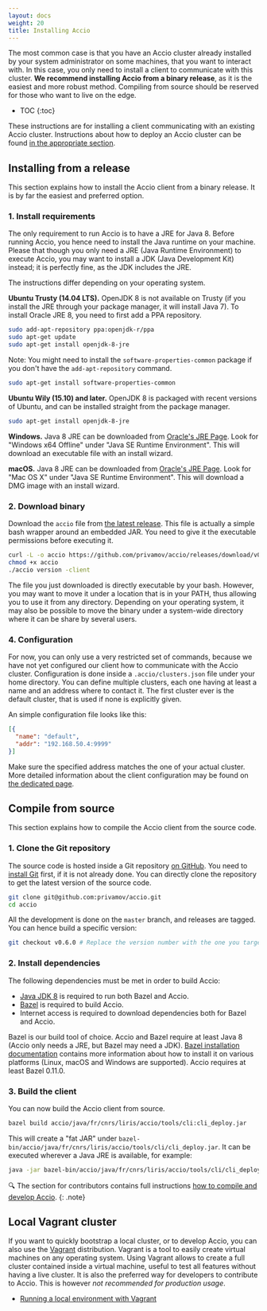 ```yaml
---
layout: docs
weight: 20
title: Installing Accio
---
```


The most common case is that you have an Accio cluster already installed by your system administrator on some machines, that you want to interact with.
In this case, you only need to install a client to communicate with this cluster.
**We recommend installing Accio from a binary release**, as it is the easiest and more robust method.
Compiling from source should be reserved for those who want to live on the edge.

* TOC
{:toc}  

These instructions are for installing a client communicating with an existing Accio cluster.
Instructions about how to deploy an Accio cluster can be found [in the appropriate section](../deploy/).

## Installing from a release

This section explains how to install the Accio client from a binary release.
It is by far the easiest and preferred option.

###  1. Install requirements
The only requirement to run Accio is to have a JRE for Java 8.
Before running Accio, you hence need to install the Java runtime on your machine.
Please that though you only need a JRE (Java Runtime Environment) to execute Accio, you may want to install a JDK (Java Development Kit) instead;
it is perfectly fine, as the JDK includes the JRE.

The instructions differ depending on your operating system.

**Ubuntu Trusty (14.04 LTS).**
OpenJDK 8 is not available on Trusty (if you install the JRE through your package manager, it will install Java 7).
To install Oracle JRE 8, you need to first add a PPA repository.

```bash
sudo add-apt-repository ppa:openjdk-r/ppa
sudo apt-get update
sudo apt-get install openjdk-8-jre
```

Note: You might need to install the `software-properties-common` package if you don't have the `add-apt-repository` command.

```bash
sudo apt-get install software-properties-common
```

**Ubuntu Wily (15.10) and later.**
OpenJDK 8 is packaged with recent versions of Ubuntu, and can be installed straight from the package manager.

```bash
sudo apt-get install openjdk-8-jre
```

**Windows.**
Java 8 JRE can be downloaded from [Oracle's JRE Page](http://www.oracle.com/technetwork/java/javase/downloads/jre8-downloads-2133155.html).
Look for "Windows x64 Offline" under "Java SE Runtime Environment".
This will download an executable file with an install wizard.

**macOS.**
Java 8 JRE can be downloaded from [Oracle's JRE Page](http://www.oracle.com/technetwork/java/javase/downloads/jre8-downloads-2133155.html).
Look for "Mac OS X" under "Java SE Runtime Environment".
This will download a DMG image with an install wizard.


### 2. Download binary
Download the `accio` file from [the latest release](https://github.com/privamov/accio/releases/latest).
This file is actually a simple bash wrapper around an embedded JAR.
You need to give it the executable permissions before executing it.

```bash
curl -L -o accio https://github.com/privamov/accio/releases/download/v0.6.0/accio
chmod +x accio
./accio version -client
```

The file you just downloaded is directly executable by your bash.
However, you may want to move it under a location that is in your PATH, thus allowing you to use it from any directory.
Depending on your operating system, it may also be possible to move the binary under a system-wide directory where it can be share by several users.

### 4. Configuration
For now, you can only use a very restricted set of commands, because we have not yet configured our client how to communicate with the Accio cluster.
Configuration is done inside a `.accio/clusters.json` file under your home directory.
You can define multiple clusters, each one having at least a name and an address where to contact it.
The first cluster ever is the default cluster, that is used if none is explicitly given.

An simple configuration file looks like this:

```json
[{
  "name": "default",
  "addr": "192.168.50.4:9999"
}]
```

Make sure the specified address matches the one of your actual cluster.
More detailed information about the client configuration may be found on [the dedicated page](configuration.html).

## Compile from source

This section explains how to compile the Accio client from the source code.

### 1. Clone the Git repository

The source code is hosted inside a Git repository  [on GitHub](https://github.com/privamov/accio).
You need to [install Git](https://git-scm.com/downloads) first, if it is not already done.
You can directly clone the repository to get the latest version of the source code.

```bash
git clone git@github.com:privamov/accio.git
cd accio
```

All the development is done on the `master` branch, and releases are tagged.
You can hence build a specific version:

```bash
git checkout v0.6.0 # Replace the version number with the one you target
```

### 2. Install dependencies

The following dependencies must be met in order to build Accio:

  * [Java JDK 8](http://www.oracle.com/technetwork/java/javase/downloads/jdk8-downloads-2133151.html) is required to run both Bazel and Accio.
  * [Bazel](https://bazel.build) is required to build Accio.
  * Internet access is required to download dependencies both for Bazel and Accio.

Bazel is our build tool of choice.
Accio and Bazel require at least Java 8 (Accio only needs a JRE, but Bazel may need a JDK).
[Bazel installation documentation](https://docs.bazel.build/versions/master/install.html) contains more information about how to install it on various platforms (Linux, macOS and Windows are supported).
Accio requires at least Bazel 0.11.0.

### 3. Build the client

You can now build the Accio client from source.

```bash
bazel build accio/java/fr/cnrs/liris/accio/tools/cli:cli_deploy.jar
```

This will create a "fat JAR" under `bazel-bin/accio/java/fr/cnrs/liris/accio/tools/cli/cli_deploy.jar`.
It can be executed wherever a Java JRE is available, for example:

```bash
java -jar bazel-bin/accio/java/fr/cnrs/liris/accio/tools/cli/cli_deploy.jar version -client
```

:mag: The section for contributors contains full instructions [how to compile and develop Accio](../contribute/compile.html).
{: .note}

## Local Vagrant cluster

If you want to quickly bootstrap a local cluster, or to develop Accio, you can also use the [Vagrant](https://www.vagrantup.com/) distribution.
Vagrant is a tool to easily create virtual machines on any operating system.
Using Vagrant allows to create a full cluster contained inside a virtual machine, useful to test all features without having a live cluster.
It is also the preferred way for developers to contribute to Accio.
This is however *not recommended for production usage*.

  * [Running a local environment with Vagrant](vagrant.html)
